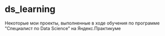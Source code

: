 # ds_learning
Некоторые мои проекты, выполненные в ходе обучения по программе "Специалист по Data Science" на Яндекс.Практикуме

